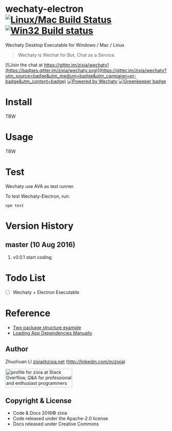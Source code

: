 # wechaty-electron [![Linux/Mac Build Status](https://img.shields.io/travis/wechaty/wechaty-electron.svg?label=Linux/Mac)](https://travis-ci.org/wechaty/wechaty-electron) [![Win32 Build status](https://img.shields.io/appveyor/ci/chatie/wechaty-ecectron/master.svg?label=Windows)](https://ci.appveyor.com/project/chatie/wechaty-electron)

Wechaty Desktop Executable for Windows / Mac / Linux

> Wechaty is Wechat for Bot, Chat as a Service.

[![Join the chat at https://gitter.im/zixia/wechaty](https://badges.gitter.im/zixia/wechaty.svg)](https://gitter.im/zixia/wechaty?utm_source=badge&utm_medium=badge&utm_campaign=pr-badge&utm_content=badge)
[![Powered by Wechaty](https://img.shields.io/badge/Powered%20By-Wechaty-green.svg)](https://github.com/wechaty/wechaty) [![Greenkeeper badge](https://badges.greenkeeper.io/Chatie/wechaty-electron.svg)](https://greenkeeper.io/)

# Install

TBW

# Usage

TBW

# Test
Wechaty use AVA as test runner.

To test Wechaty-Electron, run:
```shell
npm test
```

# Version History

## master (10 Aug 2016)
1. v0.0.1 start coding

# Todo List

- [ ] Wechaty + Electron Executable

# Reference

* [Two package structure example](http://stackoverflow.com/a/37259088/1123955)
* [Loading App Dependencies Manually](https://github.com/electron-userland/electron-builder/wiki/Loading-App-Dependencies-Manually)

Author
-----------------
Zhuohuan LI <zixia@zixia.net> (http://linkedin.com/in/zixia)

<a href="http://stackoverflow.com/users/1123955/zixia">
  <img src="http://stackoverflow.com/users/flair/1123955.png" width="208" height="58" alt="profile for zixia at Stack Overflow, Q&amp;A for professional and enthusiast programmers" title="profile for zixia at Stack Overflow, Q&amp;A for professional and enthusiast programmers">
</a>

Copyright & License
-------------------
* Code & Docs 2016© zixia
* Code released under the Apache-2.0 license
* Docs released under Creative Commons



